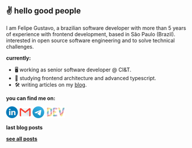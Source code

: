 ## ✌️ hello good people

I am Felipe Gustavo, a brazilian software developer with more than 5 years of experience with frontend development, based in São Paulo (Brazil).  
interested in open source software engineering and to solve technical challenges.

**currently:**
- 🖥 working as senior software developer @ CI&T.
- 📔 studying frontend architecture and advanced typescript.
- 🛠 writing articles on my [blog](https://dev.to/felipegs).

**you can find me on:**

<a href="https://www.linkedin.com/in/felipegustavos/"><img src="images/linkedin.png" height="32px" title="Linkedin"></img></a>
<a href="mailto:felipegdas07@gmail.com"><img src="images/gmail.png" height="32px" title="Email"></img></a>
<a href="https://t.me/felipegs"><img src="images/telegram.png" height="32px" title="Telegram"></img></a>
<a href="https://dev.to/felipegs"><img src="images/devto.png" height="32px" title="Blog"></img></a>

**last blog posts**
<!-- BLOG:START -->
<!-- BLOG:END -->

[**see all posts**](https://dev.to/felipegs)
